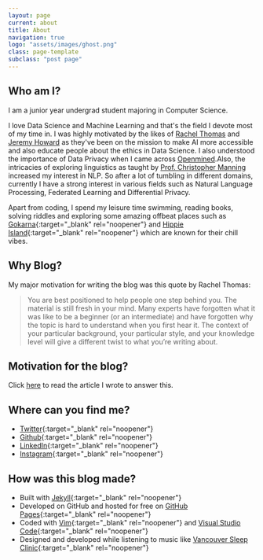 ```yaml
---
layout: page
current: about
title: About
navigation: true
logo: "assets/images/ghost.png"
class: page-template
subclass: "post page"
---
```


## Who am I?

I am a junior year undergrad student majoring in Computer Science.

I love Data Science and Machine Learning and that's the field I devote most of my time in. I was highly motivated by the likes of [Rachel Thomas](https://www.fast.ai/about/#rachel) and [Jeremy Howard](https://www.fast.ai/about/#jeremy) as they've been on the mission to make AI more accessible and also educate people about the ethics in Data Science. I also understood the importance of Data Privacy when I came across [Openmined](https://www.openmined.org).Also, the intricacies of exploring linguistics as taught by [Prof. Christopher Manning](https://nlp.stanford.edu/~manning/) increased my interest in NLP. So after a lot of tumbling in different domains, currently I have a strong interest in various fields such as Natural Language Processing, Federated Learning and Differential Privacy.

Apart from coding, I spend my leisure time swimming, reading books, solving riddles and exploring some amazing offbeat places such as [Gokarna](https://www.tripoto.com/karnataka/trips/gokarna-the-hidden-land-of-happiness-58371a4807aa5){:target="\_blank" rel="noopener"} and [Hippie Island](https://www.tripoto.com/trip/weekend-getaway-to-the-lost-city-hampi-5af88697dde8d){:target="\_blank" rel="noopener"} which are known for their chill vibes.

## Why Blog?

My major motivation for writing the blog was this quote by Rachel Thomas:

> You are best positioned to help people one step behind you. The material is still fresh in your mind. Many experts have forgotten what it was like to be a beginner (or an intermediate) and have forgotten why the topic is hard to understand when you first hear it. The context of your particular background, your particular style, and your knowledge level will give a different twist to what you’re writing about.

## Motivation for the blog?

Click [here](https://deep1401.github.io/motivation-for-this-blog) to read the article I wrote to answer this.

## Where can you find me?

- [Twitter](https://twitter.com/deepgandhi_07){:target="\_blank" rel="noopener"}
- [Github](https://github.com/deep1401){:target="\_blank" rel="noopener"}
- [LinkedIn](https://www.linkedin.com/in/deep1401){:target="\_blank" rel="noopener"}
- [Instagram](https://www.instagram.com/deepgandhi_07/){:target="\_blank" rel="noopener"}

## How was this blog made?

- Built with [Jekyll](http://jekyllrb.com){:target="\_blank" rel="noopener"}
- Developed on GitHub and hosted for free on [GitHub Pages](https://pages.github.com){:target="\_blank" rel="noopener"}
- Coded with [Vim](https://www.vim.org/){:target="\_blank" rel="noopener"} and [Visual Studio Code](https://code.visualstudio.com/){:target="\_blank" rel="noopener"}
- Designed and developed while listening to music like [Vancouver Sleep Clinic](https://open.spotify.com/artist/77BznF1Dr1k5KyEZ6Nn3jB?si=7DaAuXk8T2uOOGmhSb9kEg){:target="\_blank" rel="noopener"}
